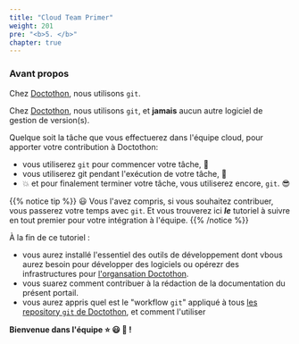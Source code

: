 ```yaml
---
title: "Cloud Team Primer"
weight: 201
pre: "<b>5. </b>"
chapter: true
---
```


### Avant propos

Chez [Doctothon](#), nous utilisons `git`.

Chez [Doctothon](#), nous utilisons `git`, et **jamais** aucun autre logiciel de gestion de version(s).

Quelque soit la tâche que vous effectuerez dans l'équipe cloud, pour apporter votre contribution à Doctothon:
* vous utiliserez `git` pour commencer votre tâche, :dart:
* vous utiliserez git pendant l'exécution de votre tâche, :muscle:
* :boom: et pour finalement terminer votre tâche, vous utiliserez encore, `git`. :sunglasses:


{{% notice tip %}}
:smiley: Vous l'avez compris, si vous souhaitez contribuer, vous passerez votre temps avec `git`. Et vous trouverez ici _**le**_ tutoriel à suivre en tout premier pour votre intégration à l'équipe.
{{% /notice %}}

À la fin de ce tutoriel :
* vous aurez installé l'essentiel des outils de développement dont vbous aurez besoin pour développer des logiciels ou opérezr des infrastructures pour [l'organsation Doctothon](https://github.com/Doctothon).
* vous suarez comment contribuer à la rédaction de la documentation du présent portail.
* vous aurez appris quel est le "workflow `git`" appliqué à tous [les repository `git` de Doctothon](https://github.com/Doctothon), et comment l'utiliser




**Bienvenue dans l'équipe :star: :smiley: :star2: !**
